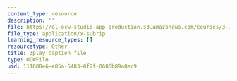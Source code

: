 ```yaml
---
content_type: resource
description: ''
file: https://ol-ocw-studio-app-production.s3.amazonaws.com/courses/3-320-atomistic-computer-modeling-of-materials-sma-5107-spring-2005/111888e6e85a54838f2f0685b89a8ec9_K8qD73y8jag.vtt
file_type: application/x-subrip
learning_resource_types: []
resourcetype: Other
title: 3play caption file
type: OCWFile
uid: 111888e6-e85a-5483-8f2f-0685b89a8ec9
---
```

